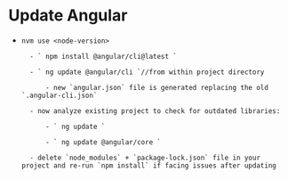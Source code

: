 # Update Angular

- ` nvm use <node-version>
`

        - ` npm install @angular/cli@latest `

        - ` ng update @angular/cli `//from within project directory

            - new `angular.json` file is generated replacing the old `.angular-cli.json`

        - now analyze existing project to check for outdated libraries:

            - ` ng update `

            - ` ng update @angular/core `

        - delete `node_modules` + `package-lock.json` file in your project and re-run `npm install` if facing issues after updating
